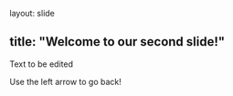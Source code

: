 layout: slide

title: "Welcome to our second slide!"	
---

Text to be edited

Use the left arrow to go back!

